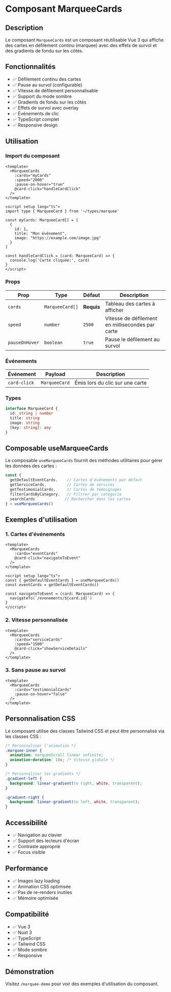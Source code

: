 # Composant MarqueeCards

## Description

Le composant `MarqueeCards` est un composant réutilisable Vue 3 qui affiche des cartes en défilement continu (marquee) avec des effets de survol et des gradients de fondu sur les côtés.

## Fonctionnalités

- ✅ Défilement continu des cartes
- ✅ Pause au survol (configurable)
- ✅ Vitesse de défilement personnalisable
- ✅ Support du mode sombre
- ✅ Gradients de fondu sur les côtés
- ✅ Effets de survol avec overlay
- ✅ Événements de clic
- ✅ TypeScript complet
- ✅ Responsive design

## Utilisation

### Import du composant

```vue
<template>
  <MarqueeCards 
    :cards="myCards"
    :speed="2000"
    :pause-on-hover="true"
    @card-click="handleCardClick"
  />
</template>

<script setup lang="ts">
import type { MarqueeCard } from '~/types/marquee'

const myCards: MarqueeCard[] = [
  {
    id: 1,
    title: "Mon événement",
    image: "https://example.com/image.jpg"
  }
]

const handleCardClick = (card: MarqueeCard) => {
  console.log('Carte cliquée:', card)
}
</script>
```

### Props

| Prop | Type | Défaut | Description |
|------|------|--------|-------------|
| `cards` | `MarqueeCard[]` | **Requis** | Tableau des cartes à afficher |
| `speed` | `number` | `2500` | Vitesse de défilement en millisecondes par carte |
| `pauseOnHover` | `boolean` | `true` | Pause le défilement au survol |

### Événements

| Événement | Payload | Description |
|-----------|---------|-------------|
| `card-click` | `MarqueeCard` | Émis lors du clic sur une carte |

### Types

```typescript
interface MarqueeCard {
  id: string | number
  title: string
  image: string
  [key: string]: any
}
```

## Composable useMarqueeCards

Le composable `useMarqueeCards` fournit des méthodes utilitaires pour gérer les données des cartes :

```typescript
const {
  getDefaultEventCards,    // Cartes d'événements par défaut
  getServiceCards,         // Cartes de services
  getTestimonialCards,     // Cartes de témoignages
  filterCardsByCategory,   // Filtrer par catégorie
  searchCards             // Rechercher dans les cartes
} = useMarqueeCards()
```

## Exemples d'utilisation

### 1. Cartes d'événements

```vue
<template>
  <MarqueeCards 
    :cards="eventCards"
    @card-click="navigateToEvent"
  />
</template>

<script setup lang="ts">
const { getDefaultEventCards } = useMarqueeCards()
const eventCards = getDefaultEventCards()

const navigateToEvent = (card: MarqueeCard) => {
  navigateTo(`/evenements/${card.id}`)
}
</script>
```

### 2. Vitesse personnalisée

```vue
<template>
  <MarqueeCards 
    :cards="serviceCards"
    :speed="1500"
    @card-click="showServiceDetails"
  />
</template>
```

### 3. Sans pause au survol

```vue
<template>
  <MarqueeCards 
    :cards="testimonialCards"
    :pause-on-hover="false"
  />
</template>
```

## Personnalisation CSS

Le composant utilise des classes Tailwind CSS et peut être personnalisé via les classes CSS :

```css
/* Personnaliser l'animation */
.marquee-inner {
  animation: marqueeScroll linear infinite;
  animation-duration: 10s; /* Vitesse globale */
}

/* Personnaliser les gradients */
.gradient-left {
  background: linear-gradient(to right, white, transparent);
}

.gradient-right {
  background: linear-gradient(to left, white, transparent);
}
```

## Accessibilité

- ✅ Navigation au clavier
- ✅ Support des lecteurs d'écran
- ✅ Contraste approprié
- ✅ Focus visible

## Performance

- ✅ Images lazy loading
- ✅ Animation CSS optimisée
- ✅ Pas de re-renders inutiles
- ✅ Mémoire optimisée

## Compatibilité

- ✅ Vue 3
- ✅ Nuxt 3
- ✅ TypeScript
- ✅ Tailwind CSS
- ✅ Mode sombre
- ✅ Responsive

## Démonstration

Visitez `/marquee-demo` pour voir des exemples d'utilisation du composant.
